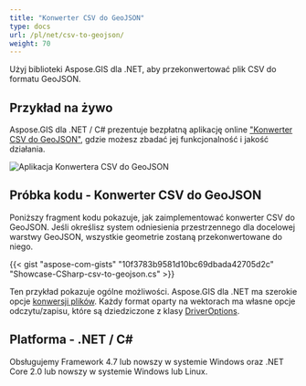 ```yaml
---
title: "Konwerter CSV do GeoJSON"
type: docs
url: /pl/net/csv-to-geojson/
weight: 70
---
```


Użyj biblioteki Aspose.GIS dla .NET, aby przekonwertować plik CSV do formatu GeoJSON.

## **Przykład na żywo**

Aspose.GIS dla .NET / C# prezentuje bezpłatną aplikację online ["Konwerter CSV do GeoJSON"](https://products.aspose.app/gis/conversion/csv-to-geojson), gdzie możesz zbadać jej funkcjonalność i jakość działania.

![Aplikacja Konwertera CSV do GeoJSON](conversion.png)

## **Próbka kodu - Konwerter CSV do GeoJSON**

Poniższy fragment kodu pokazuje, jak zaimplementować konwerter CSV do GeoJSON. Jeśli określisz system odniesienia przestrzennego dla docelowej warstwy GeoJSON, wszystkie geometrie zostaną przekonwertowane do niego. 

{{< gist "aspose-com-gists" "10f3783b9581d10bc69dbada42705d2c" "Showcase-CSharp-csv-to-geojson.cs" >}}

Ten przykład pokazuje ogólne możliwości. Aspose.GIS dla .NET ma szerokie opcje [konwersji plików](https://docs.aspose.com/gis/net/vector-layers/). Każdy format oparty na wektorach ma własne opcje odczytu/zapisu, które są dziedziczone z klasy [DriverOptions](https://reference.aspose.com/gis/net/aspose.gis/driveroptions).

## **Platforma - .NET / C#**

Obsługujemy Framework 4.7 lub nowszy w systemie Windows oraz .NET Core 2.0 lub nowszy w systemie Windows lub Linux.
